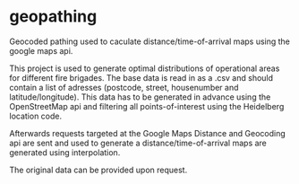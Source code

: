 # geopathing
Geocoded pathing used to caculate distance/time-of-arrival maps using the google maps api.

This project is used to generate optimal distributions of operational areas for different fire brigades.
The base data is read in as a .csv and should contain a list of adresses (postcode, street, housenumber and latitude/longitude).
This data has to be generated in advance using the OpenStreetMap api and filtering all points-of-interest using the Heidelberg location code.

Afterwards requests targeted at the Google Maps Distance and Geocoding api are sent and used to generate a distance/time-of-arrival maps are generated using interpolation.

The original data can be provided upon request.
